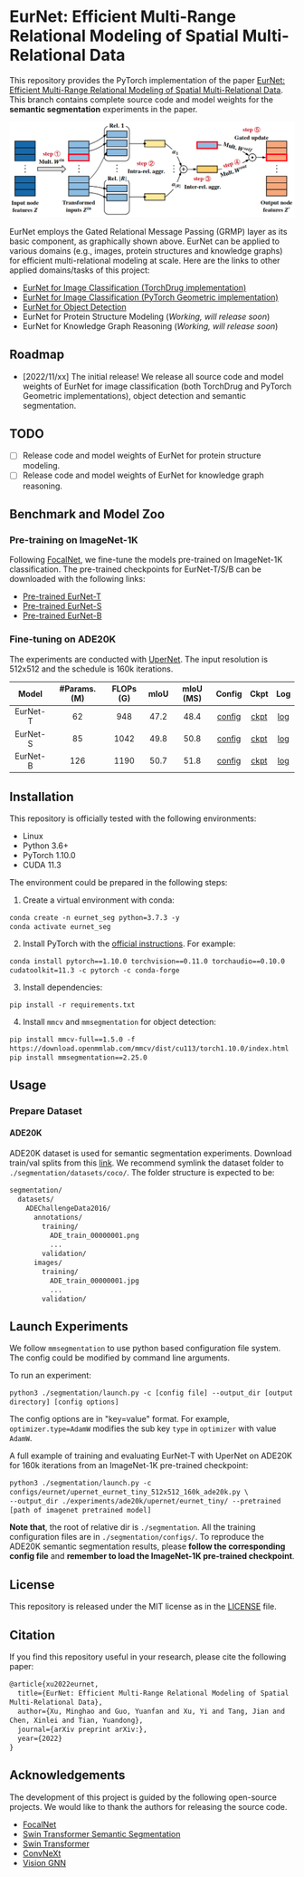 # EurNet: Efficient Multi-Range Relational Modeling of Spatial Multi-Relational Data

This repository provides the PyTorch implementation of the paper [EurNet: Efficient Multi-Range Relational Modeling of Spatial Multi-Relational Data]().
This branch contains complete source code and model weights for the **semantic segmentation** experiments in the paper. 

<p align="center">
  <img src="resources/eurnet.png"/> 
</p>

EurNet employs the Gated Relational Message Passing (GRMP) layer as its basic component, as graphically shown above.
EurNet can be applied to various domains (e.g., images, protein structures and knowledge graphs) for efficient multi-relational modeling at scale.
Here are the links to other applied domains/tasks of this project:
- [EurNet for Image Classification (TorchDrug implementation)](https://github.com/hirl-team/EurNet-Image/tree/main)
- [EurNet for Image Classification (PyTorch Geometric implementation)](https://github.com/hirl-team/EurNet-Image/tree/pyg-cls)
- [EurNet for Object Detection](https://github.com/hirl-team/EurNet-Image/tree/det)
- EurNet for Protein Structure Modeling (*Working, will release soon*)
- EurNet for Knowledge Graph Reasoning (*Working, will release soon*)

## Roadmap
- [2022/11/xx] The initial release! We release all source code and model weights of EurNet for image classification (both TorchDrug and PyTorch Geometric implementations), object detection and semantic segmentation. 

## TODO
- [ ] Release code and model weights of EurNet for protein structure modeling.
- [ ] Release code and model weights of EurNet for knowledge graph reasoning. 

## Benchmark and Model Zoo

### Pre-training on ImageNet-1K

Following [FocalNet](https://arxiv.org/pdf/2203.11926), we fine-tune the models pre-trained on ImageNet-1K classification.
The pre-trained checkpoints for EurNet-T/S/B can be downloaded with the following links:
- [Pre-trained EurNet-T](https://eurnet.s3.us-east-2.amazonaws.com/checkpoints/td_eurnet_tiny_1k_pretrain.pth)
- [Pre-trained EurNet-S](https://eurnet.s3.us-east-2.amazonaws.com/checkpoints/td_eurnet_small_1k_pretrain.pth)
- [Pre-trained EurNet-B](https://eurnet.s3.us-east-2.amazonaws.com/checkpoints/td_eurnet_base_1k_pretrain.pth)

### Fine-tuning on ADE20K

The experiments are conducted with [UperNet](https://openaccess.thecvf.com/content_ECCV_2018/papers/Tete_Xiao_Unified_Perceptual_Parsing_ECCV_2018_paper.pdf). 
The input resolution is 512x512 and the schedule is 160k iterations.

|    Model   | #Params. (M) | FLOPs (G) | mIoU | mIoU (MS) |                                                        Config                                                         |   Ckpt   |   Log   |
|:------------:|:------------:|:------:|:-------:|:--------:|:----------------------------------------------------------------------------------------------------------------------:|:--------:|:-------:|
|   EurNet-T   | 62 | 948 |  47.2   |  48.4 |    [config](https://github.com/hirl-team/EurNet-Image/blob/seg/segmentation/configs/eurnet/upernet_eurnet_tiny_512x512_160k_ade20k.py)     | [ckpt]() | [log]() |
|   EurNet-S   | 85 | 1042 |  49.8   |  50.8 |    [config](https://github.com/hirl-team/EurNet-Image/blob/seg/segmentation/configs/eurnet/upernet_eurnet_small_512x512_160k_ade20k.py)     | [ckpt]() | [log]() |
|   EurNet-B   | 126 | 1190 |  50.7   |  51.8     |    [config](https://github.com/hirl-team/EurNet-Image/blob/seg/segmentation/configs/eurnet/upernet_eurnet_base_512x512_160k_ade20k.py)     | [ckpt]() | [log]() |


## Installation

This repository is officially tested with the following environments:
- Linux
- Python 3.6+
- PyTorch 1.10.0
- CUDA 11.3

The environment could be prepared in the following steps:
1. Create a virtual environment with conda:
```
conda create -n eurnet_seg python=3.7.3 -y
conda activate eurnet_seg
```
2. Install PyTorch with the [official instructions](https://pytorch.org/). For example:
```
conda install pytorch==1.10.0 torchvision==0.11.0 torchaudio==0.10.0 cudatoolkit=11.3 -c pytorch -c conda-forge
```
3. Install dependencies:
```
pip install -r requirements.txt
```
4. Install `mmcv` and `mmsegmentation` for object detection:
```
pip install mmcv-full==1.5.0 -f https://download.openmmlab.com/mmcv/dist/cu113/torch1.10.0/index.html
pip install mmsegmentation==2.25.0
```

## Usage

### Prepare Dataset

#### ADE20K

ADE20K dataset is used for semantic segmentation experiments. 
Download train/val splits from this [link](http://data.csail.mit.edu/places/ADEchallenge/ADEChallengeData2016.zip). We recommend 
symlink the dataset folder to `./segmentation/datasets/coco/`. The folder structure is expected to be:
```
segmentation/
  datasets/
    ADEChallengeData2016/
      annotations/
        training/
          ADE_train_00000001.png
          ...
        validation/
      images/
        training/
          ADE_train_00000001.jpg
          ...
        validation/
```

## Launch Experiments

We follow `mmsegmentation` to use python based configuration file system. The config could be modified by command line arguments.

To run an experiment:
```
python3 ./segmentation/launch.py -c [config file] --output_dir [output directory] [config options]
```
The config options are in "key=value" format. For example, `optimizer.type=AdamW` modifies the sub key `type` in `optimizer` with value `AdamW`.

A full example of training and evaluating EurNet-T with UperNet on ADE20K for 160k iterations from an ImageNet-1K pre-trained checkpoint:
```
python3 ./segmentation/launch.py -c configs/eurnet/upernet_eurnet_tiny_512x512_160k_ade20k.py \
--output_dir ./experiments/ade20k/upernet/eurnet_tiny/ --pretrained [path of imagenet pretrained model]
```

**Note that**, the root of relative dir is `./segmentation`. All the training configuration files are in `./segmentation/configs/`. 
To reproduce the ADE20K semantic segmentation results, please **follow the corresponding config file** and **remember to load the ImageNet-1K pre-trained checkpoint**. 

## License

This repository is released under the MIT license as in the [LICENSE](LICENSE) file.

## Citation

If you find this repository useful in your research, please cite the following paper:
```
@article{xu2022eurnet,
  title={EurNet: Efficient Multi-Range Relational Modeling of Spatial Multi-Relational Data},
  author={Xu, Minghao and Guo, Yuanfan and Xu, Yi and Tang, Jian and Chen, Xinlei and Tian, Yuandong},
  journal={arXiv preprint arXiv:},
  year={2022}
}
```

## Acknowledgements

The development of this project is guided by the following open-source projects. 
We would like to thank the authors for releasing the source code.
- [FocalNet](https://github.com/microsoft/FocalNet)
- [Swin Transformer Semantic Segmentation](https://github.com/SwinTransformer/Swin-Transformer-Semantic-Segmentation)
- [Swin Transformer](https://github.com/microsoft/Swin-Transformer)
- [ConvNeXt](https://github.com/facebookresearch/ConvNeXt)
- [Vision GNN](https://github.com/huawei-noah/Efficient-AI-Backbones/tree/master/vig_pytorch)
